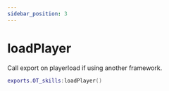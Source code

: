 ```yaml
---
sidebar_position: 3
---
```


# loadPlayer


Call export on playerload if using another framework.

```lua
exports.OT_skills:loadPlayer()
```